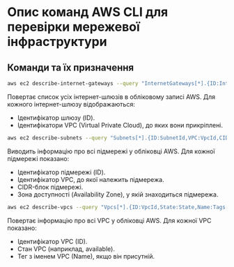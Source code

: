 # Опис команд AWS CLI для перевірки мережевої інфраструктури

## Команди та їх призначення
```bash
aws ec2 describe-internet-gateways --query "InternetGateways[*].{ID:InternetGatewayId,VPCs:Attachments[*].VpcId}" --output table
```
Повертає список усіх інтернет-шлюзів в обліковому записі AWS. Для кожного інтернет-шлюзу відображаються:
- Ідентифікатор шлюзу (ID).
- Ідентифікатори VPC (Virtual Private Cloud), до яких вони прикріплені.

```bash
aws ec2 describe-subnets --query "Subnets[*].{ID:SubnetId,VPC:VpcId,CIDR:CidrBlock,AZ:AvailabilityZone}" --output table
```
Виводить інформацію про всі підмережі у обліковці AWS. Для кожної підмережі показано:
- Ідентифікатор підмережі (ID).
- Ідентифікатор VPC, до якої належить підмережа.
- CIDR-блок підмережі.
- Зона доступності (Availability Zone), у якій знаходиться підмережа.

```bash
aws ec2 describe-vpcs --query "Vpcs[*].{ID:VpcId,State:State,Name:Tags[?Key=='Name']|[0].Value}" --output table
```
Повертає інформацію про всі VPC у обліковці AWS. Для кожної VPC показано:
- Ідентифікатор VPC (ID).
- Стан VPC (наприклад, available).
- Тег з іменем VPC (Name), якщо він присутній.